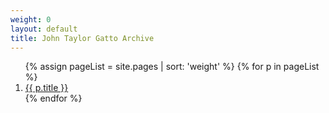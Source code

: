 ```yaml
---
weight: 0
layout: default
title: John Taylor Gatto Archive
---
```


<ol class="rectangle-list">
  {% assign pageList = site.pages | sort: 'weight' %}
  {% for p in pageList %}
      <li>
        <a {% if p.url == page.url %}class="active"{% endif %} href="{{ p.url }}">
          {{ p.title }}
        </a>
      </li>
  {% endfor %}
</ol>

